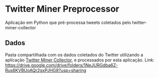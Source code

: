 # Twitter Miner Preprocessor
Aplicação em Python que pré-processa tweets coletados pelo twitter-miner-collector

## Dados

Pasta compartilhada com os dados coletados do Twitter utilizando a aplicação [Twitter Miner Collector](https://github.com/CaioMelo8/twitter-miner-collector), e processados por esta aplicação.
Link: https://drive.google.com/drive/folders/1NeJURGdba6Z-Rus6KVBUoAQr2gxPJHG8?usp=sharing
